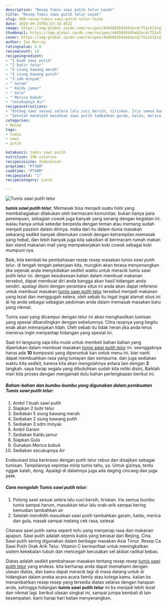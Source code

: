 ```yaml
---
description: "Resep Tumis sawi putih telur Lezat"
title: "Resep Tumis sawi putih telur Lezat"
slug: 909-resep-tumis-sawi-putih-telur-lezat
date: 2020-09-25T02:57:19.052Z
image: https://img-global.cpcdn.com/recipes/4d45665b93eb2ecd/751x532cq70/tumis-sawi-putih-telur-foto-resep-utama.jpg
thumbnail: https://img-global.cpcdn.com/recipes/4d45665b93eb2ecd/751x532cq70/tumis-sawi-putih-telur-foto-resep-utama.jpg
cover: https://img-global.cpcdn.com/recipes/4d45665b93eb2ecd/751x532cq70/tumis-sawi-putih-telur-foto-resep-utama.jpg
author: Iva Murray
ratingvalue: 4.8
reviewcount: 14
recipeingredient:
- "1 buah sawi putih"
- "2 butir telur"
- "5 siung bawang merah"
- "2 siung bawang putih"
- "3 sdm minyak"
- " Garam"
- " Kaldu jamur"
- " Gula"
- " Merica bubuk"
- "secukupnya Air"
recipeinstructions:
- "Potong sawi sesuai selera lalu cuci bersih, tiriskan. Iris semua bumbu tumis sampai harum, masukkan telur lalu orak-arik sampai kering kemudian tambahkan air"
- "Setelah mendidih masukkan sawi putih tambahkan garam, kaldu, merica dan gula, masak sampai matang cek rasa, selesai"
categories:
- Resep
tags:
- tumis
- sawi
- putih

katakunci: tumis sawi putih 
nutrition: 196 calories
recipecuisine: Indonesian
preptime: "PT36M"
cooktime: "PT40M"
recipeyield: "1"
recipecategory: Lunch

---
```



![Tumis sawi putih telur](https://img-global.cpcdn.com/recipes/4d45665b93eb2ecd/751x532cq70/tumis-sawi-putih-telur-foto-resep-utama.jpg)

<b><i>tumis sawi putih telur</i></b>, Memasak bisa menjadi suatu hobi yang membahagiakan dilakukan oleh bermacam komunitas. bukan hanya para perempuan, sebagian cowok juga banyak yang senang dengan kegiatan ini. walau hanya untuk sekedar berpesta dengan teman atau memang sudah menjadi passion dalam dirinya. maka dari itu dalam dunia masakan sekarang sedikit banyak ditemukan cowok dengan ketrampilan memasak yang hebat, dan lebih banyak juga kita saksikan di bermacam rumah makan dan stand makanan mall yang mempekerjakan koki cowok sebagai koki mumpuni nya.

Baik, kita kembali ke pembahasan resep resep masakan <i>tumis sawi putih telur</i>. di tengah tengah pekerjaan kita, mungkin akan terasa menyenangkan jika sejenak anda menyediakan sedikit waktu untuk meracik tumis sawi putih telur ini. dengan kesuksesan kalian dalam membuat makanan tersebut, dapat membuat diri anda bangga akan hasil hidangan anda sendiri. apalagi disini dengan perantara situs ini anda akan dapat referensi untuk membuat masakan <u>tumis sawi putih telur</u> tersebut menjadi makanan yang lezat dan menggugah selera, oleh sebab itu ingat ingat alamat situs ini di hp anda sebagai sebagian pedoman anda dalam memasak masakan baru yang nikmat.

Tumis sawi yang dicampur dengan telur ini akan menghasilkan tumisan yang spesial dibandingkan dengan sebelumnya. Citra rasanya yang begitu enak akan memanjakan lidah. Oleh sebab itu tidak heran jika anda terus menerus ingin menyantap hidangan yang spesial ini.


Saat ini langsung saja kita mulai untuk membeli bahan bahan yang diperlukan dalam membuat masakan <u><i>tumis sawi putih telur</i></u> ini. seenggaknya harus ada <b>10</b> komposisi yang diperuntuk kan untuk menu ini. biar nanti dapat membuahkan rasa yang lumayan dan sempurna. dan juga sediakan waktu kita sedikit, karena kita akan mengolahnya antara lain dengan <b>2</b> langkah. saya harap segala yang dibutuhkan sudah kita miliki disini, Baiklah mari kita proses dengan mengamati dulu bahan perlengkapan berikut ini.

<!--inarticleads1-->

##### Bahan-bahan dan bumbu-bumbu yang digunakan dalam pembuatan Tumis sawi putih telur:

1. Ambil 1 buah sawi putih
1. Siapkan 2 butir telur
1. Sediakan 5 siung bawang merah
1. Sediakan 2 siung bawang putih
1. Sediakan 3 sdm minyak
1. Ambil  Garam
1. Sediakan  Kaldu jamur
1. Siapkan  Gula
1. Gunakan  Merica bubuk
1. Sediakan secukupnya Air


Endeusiast bisa berkreasi dengan putih telur rebus dan disajikan sebagai tumisan. Tampilannya sepintas mirip tumis tahu, ya. Untuk gizinya, tentu nggak kalah, dong. Apalagi di dalamnya juga ada daging cincang dan juga pete. 

<!--inarticleads2-->

##### Cara mengolah Tumis sawi putih telur:

1. Potong sawi sesuai selera lalu cuci bersih, tiriskan. Iris semua bumbu tumis sampai harum, masukkan telur lalu orak-arik sampai kering kemudian tambahkan air
1. Setelah mendidih masukkan sawi putih tambahkan garam, kaldu, merica dan gula, masak sampai matang cek rasa, selesai


Citarasa sawi putih sama seperti tofu yang menyerap rasa dari makanan apapun. Sawi putih adalah sejenis kubis yang berasal dari Beijing, Cina. Sawi putih sering digunakan dalam berbagai masakan Asia Timur. Resep Ca Sawi Putih Orak Arik Telur. Vitamin C bermanfaat untuk meningkatkan sistem kekebalan tubuh dan mencegah kerusakan sel akibat radikal bebas. 

Diatas adalah sedikit pembahasan masakan tentang resep resep <u>tumis sawi putih telur</u> yang endess. kita berharap anda dapat memahami dengan ulasan diatas, dan kamu dapat meracik lagi di masa datang untuk di hidangkan dalam aneka acara acara family atau kolega kamu. kalian bs menambahkan resep resep yang tersedia diatas selaras dengan harapan anda, sehingga hidangan <b>tumis sawi putih telur</b> ini bs menjadi lebih lezat dan nikmat lagi. berikut ulasan singkat ini, sampai jumpa kembali di lain kesempatan. kami harap hari kalian menyenangkan.
